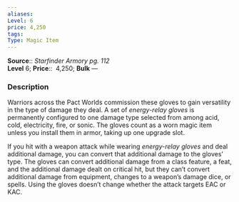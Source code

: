 ```yaml
---
aliases: 
Level: 6 
price: 4,250 
tags: 
Type: Magic Item
---
```

**Source**:: _Starfinder Armory pg. 112_  
**Level** 6;
**Price**::  4,250; **Bulk** —

### Description

Warriors across the Pact Worlds commission these gloves to gain versatility in the type of damage they deal. A set of _energy-relay gloves_ is permanently configured to one damage type selected from among acid, cold, electricity, fire, or sonic. The gloves count as a worn magic item unless you install them in armor, taking up one upgrade slot.  
  
If you hit with a weapon attack while wearing _energy-relay gloves_ and deal additional damage, you can convert that additional damage to the gloves’ type. The gloves can convert additional damage from a class feature, a feat, and the additional damage dealt on critical hit, but they can’t convert additional damage from equipment, changes to a weapon’s damage dice, or spells. Using the gloves doesn’t change whether the attack targets EAC or KAC.
